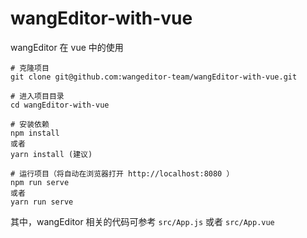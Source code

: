 # wangEditor-with-vue

wangEditor 在 vue 中的使用

```
# 克隆项目
git clone git@github.com:wangeditor-team/wangEditor-with-vue.git

# 进入项目目录
cd wangEditor-with-vue

# 安装依赖
npm install
或者
yarn install (建议)

# 运行项目（将自动在浏览器打开 http://localhost:8080 ）
npm run serve
或者
yarn run serve
```

其中，wangEditor 相关的代码可参考 `src/App.js` 或者 `src/App.vue`
